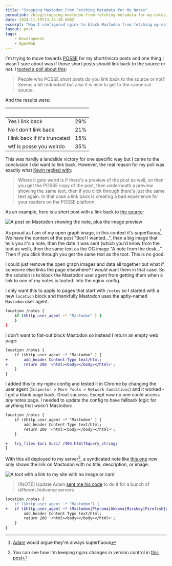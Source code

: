 ```yaml
---
title: "Stopping Mastodon From Fetching Metadata for My Notes"
permalink: /blog/stopping-mastodon-from-fetching-metadata-for-my-notes/index.html
date: 2024-11-19T13:34:28.680Z
excerpt: "How I configured nginx to block Mastodon from fetching my note pages"
layout: post
tags:
    - Development
    - OpenWeb
---
```


I'm trying to move towards [POSSE](https://indieweb.org/POSSE) for my short/micro posts and one thing I wasn't sure about was if those short posts should link back to the source or not. I [tooted a poll about this](https://social.lol/@robb/113464032762475185):

> People who POSSE short posts do you link back to the source or not? Seems a bit redundant but also it is nice to get to the canonical source.

And the results were:

&nbsp; | &nbsp;
| ----------------------------- | --- |
| Yes I link back               | 29% |
| No I don't link back          | 21% |
| I link back if it's truncated | 15% |
| wtf is posse you weirdo       | 35% |

This was hardly a landslide victory for one specific way but I came to the conclusion I did want to link back. However, the real reason for my poll was exactly what [Kevin replied with](https://xoxo.zone/@KevinMarks/113464550398427072):

> Where it gets weird is if there's a preview of the post as well, so then you get the POSSE copy of the post, then underneath a preview showing the same text, then if you click through there's just the same text again. In that case a link back is creating a bad experience for your readers on the POSSE platform.

As an example, here is a short post with a link back to [the source](https://rknight.me/notes/202411181234/):

![A post on Mastodon showing the note, plus the image preview](https://cdn.rknight.me/site/posse-note-with-og-image.jpg)

As proud as I am of my open graph image, in this context it's superfluous[^1]. We have the content of the post "Boo! I wanted...", then a big image that tells you it's a note, then the date it was sent (which you'd know from the toot as well), then the same text as the OG image "A note from the desk...". Then if you click through you get the same text as the toot. This is no good.

I could just remove the open graph images and data all together but what if someone else links the page elsewhere? I _would_ want them in that case. So the solution is to block the Mastodon user agent from getting them when a link to one of my notes is tooted. Into the nginx config.

I only want this to apply to pages that start with `/notes` so I started with a new `location` block and thankfully Mastodon uses the aptly-named `Mastodon` user agent.

```bash
location /notes {
	if ($http_user_agent ~* "Mastodon" ) {
	}
}
```

I don't want to flat-out block Mastodon so instead I return an empty web page:

```diff
location /notes {
	if ($http_user_agent ~* "Mastodon" ) {
+		add_header Content-Type text/html;
+		return 200 '<html><body></body></html>';
	}
}
```

I added this to my nginx config and tested it in Chrome by changing the user agent (`Inspector > More Tools > Network Conditions`) and it worked - I got a blank page back. Great success. Except now no one could access _any_ notes page. I needed to update the config to have fallback logic for anything that _wasn't_ Mastodon:

```diff
location /notes {
	if ($http_user_agent ~* "Mastodon" ) {
		add_header Content-Type text/html;
		return 200 '<html><body></body></html>';
	}

+	try_files $uri $uri/ /404.html?$query_string;
}
```

With this all deployed to my server[^2], a syndicated note like [this one](https://rknight.me/notes/202411191206/) now only shows the link on Mastodon with no title, description, or image.

![A toot with a link to my site with no image or card](https://cdn.rknight.me/site/posse-note-with-no-image.jpg)

>  [!NOTE] Update
> Adam [sent me his code](https://social.lol/@adam/113510660868389993) to do it for a bunch of different fediverse servers

```diff
location /notes {
-	if ($http_user_agent ~* "Mastodon") {
+	if ($http_user_agent ~* (Mastodon|Pleroma|Akkoma|Misskey|Firefish|gotosocial|Bridgy|Friendica)) {
		add_header Content-Type text/html;
		return 200 '<html><body></body></html>';
	}
}
```

[^1]: [Adam](https://neatnik.net/) would argue they're always superfluous
[^2]: You can see how I'm keeping nginx changes in version control in [this post](https://rknight.me/blog/blocking-bots-with-nginx/)